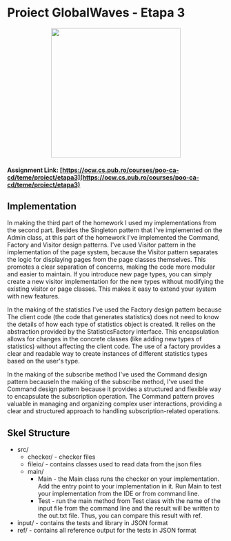 # Proiect GlobalWaves  - Etapa 3

<div align="center"><img src="https://tenor.com/view/listening-to-music-spongebob-gif-8009182.gif" width="300px"></div>

#### Assignment Link: [https://ocw.cs.pub.ro/courses/poo-ca-cd/teme/proiect/etapa3](https://ocw.cs.pub.ro/courses/poo-ca-cd/teme/proiect/etapa3)

## Implementation
In making the third part of the homework I used my implementations from the second part.
Besides the Singleton pattern that I've implemented on the Admin class, at this part of
the homework I've implemented the Command, Factory and Visitor design patterns. 
I've used Visitor pattern in the implementation of the page system, because the Visitor
pattern separates the logic for displaying pages from the page classes themselves.
This promotes a clear separation of concerns, making the code more modular and easier 
to maintain. If you introduce new page types, you can simply create a new visitor 
implementation for the new types without modifying the existing visitor or page classes.
This makes it easy to extend your system with new features.

In the making of the statistics I've used the Factory design pattern because The client
code (the code that generates statistics) does not need to know the details of how each 
type of statistics object is created. It relies on the abstraction provided by the 
StatisticsFactory interface. This encapsulation allows for changes in the concrete 
classes (like adding new types of statistics) without affecting the client code. The use 
of a factory provides a clear and readable way to create instances of different statistics 
types based on the user's type.

In the making of the subscribe method I've used the Command design pattern becauseIn the
making of the subscribe method, I've used the Command design pattern because it provides 
a structured and flexible way to encapsulate the subscription operation. The Command
pattern proves valuable in managing and organizing complex user interactions, providing a
clear and structured approach to handling subscription-related operations.


## Skel Structure

* src/
  * checker/ - checker files
  * fileio/ - contains classes used to read data from the json files
  * main/
      * Main - the Main class runs the checker on your implementation. Add the entry point to your implementation in it. Run Main to test your implementation from the IDE or from command line.
      * Test - run the main method from Test class with the name of the input file from the command line and the result will be written
        to the out.txt file. Thus, you can compare this result with ref.
* input/ - contains the tests and library in JSON format
* ref/ - contains all reference output for the tests in JSON format

